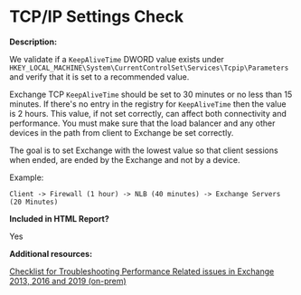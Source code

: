 # TCP/IP Settings Check

**Description:**

We validate if a `KeepAliveTime` DWORD value exists under `HKEY_LOCAL_MACHINE\System\CurrentControlSet\Services\Tcpip\Parameters` and verify that it is set to a recommended value.

Exchange TCP `KeepAliveTime` should be set to 30 minutes or no less than 15 minutes. If there's no entry in the registry for `KeepAliveTime` then the value is 2 hours. This value, if not set correctly, can affect both connectivity and performance. You must make sure that the load balancer and any other devices in the path from client to Exchange be set correctly.

The goal is to set Exchange with the lowest value so that client sessions when ended, are ended by the Exchange and not by a device.

Example:

`Client -> Firewall (1 hour) -> NLB (40 minutes) -> Exchange Servers (20 Minutes)`

**Included in HTML Report?**

Yes

**Additional resources:**

[Checklist for Troubleshooting Performance Related issues in Exchange 2013, 2016 and 2019 (on-prem)](https://techcommunity.microsoft.com/t5/Exchange-Team-Blog/Checklist-for-troubleshooting-Outlook-connectivity-in-Exchange/ba-p/604792)